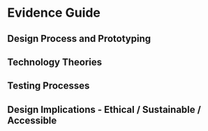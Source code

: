 # Evidence Guide

## Design Process and Prototyping


## Technology Theories

## Testing Processes

## Design Implications - Ethical / Sustainable / Accessible

